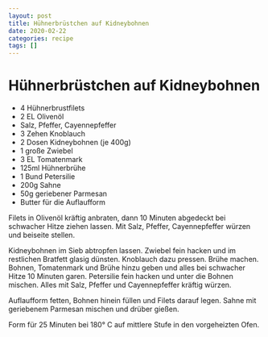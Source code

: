 ```yaml
---
layout: post
title: Hühnerbrüstchen auf Kidneybohnen
date: 2020-02-22
categories: recipe
tags: []
---
```

# Hühnerbrüstchen auf Kidneybohnen

- 4 Hühnerbrustfilets
- 2 EL Olivenöl
- Salz, Pfeffer, Cayennepfeffer
- 3 Zehen Knoblauch
- 2 Dosen Kidneybohnen (je 400g)
- 1 große Zwiebel
- 3 EL Tomatenmark
- 125ml Hühnerbrühe
- 1 Bund Petersilie
- 200g Sahne
- 50g geriebener Parmesan
- Butter für die Auflaufform

Filets in Olivenöl kräftig anbraten, dann 10 Minuten abgedeckt bei schwacher Hitze ziehen lassen.
Mit Salz, Pfeffer, Cayennepfeffer würzen und beiseite stellen.

Kidneybohnen im Sieb abtropfen lassen.
Zwiebel fein hacken und im restlichen Bratfett glasig dünsten.
Knoblauch dazu pressen.
Brühe machen.
Bohnen, Tomatenmark und Brühe hinzu geben und alles bei schwacher Hitze 10 Minuten garen.
Petersilie fein hacken und unter die Bohnen mischen.
Alles mit Salz, Pfeffer und Cayennepfeffer kräftig würzen.

Auflaufform fetten, Bohnen hinein füllen und Filets darauf legen.
Sahne mit geriebenem Parmesan mischen und drüber gießen.

Form für 25 Minuten bei 180° C auf mittlere Stufe in den vorgeheizten Ofen.

